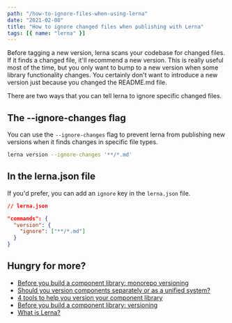 ```yaml
---
path: "/how-to-ignore-files-when-using-lerna"
date: "2021-02-08"
title: "How to ignore changed files when publishing with Lerna"
tags: [{ name: "lerna" }]
---
```


Before tagging a new version, lerna scans your codebase for changed files. If it finds a changed file, it'll recommend a new version. This is really useful most of the time, but you only want to bump to a new version when some library functionality changes. You certainly don't want to introduce a new version just because you changed the README.md file.

There are two ways that you can tell lerna to ignore specific changed files.

## The --ignore-changes flag

You can use the `--ignore-changes` flag to prevent lerna from publishing new versions when it finds changes in specific file types.

```bash
lerna version --ignore-changes '**/*.md'
```

## In the lerna.json file

If you'd prefer, you can add an `ignore` key in the `lerna.json` file.

```json
// lerna.json

"commands": {
  "version": {
    "ignore": ["**/*.md"]
  }
}
```

## Hungry for more?

- [Before you build a component library: monorepo versioning](./lerna-monorepo-versioning)
- [Should you version components separately or as a unified system?](./version-bundling)
- [4 tools to help you version your component library](./4-tools-to-help-you-version-your-component-library)
- [Before you build a component library: versioning](./library-versioning)
- [What is Lerna?](./what-is-lerna)
